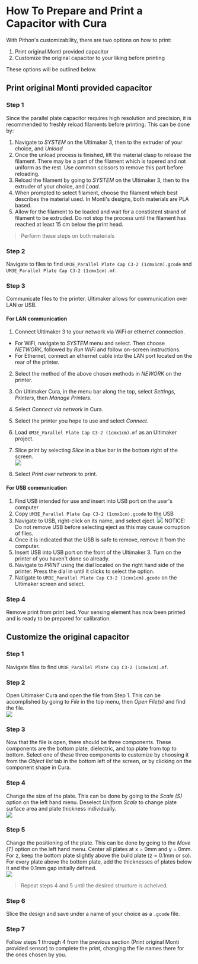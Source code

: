 # How To Prepare and Print a Capacitor with Cura
With Pithon's customizability, there are two options on how to print:
1. Print original Monti provided capacitor
2. Customize the original capacitor to your liking before printing

These options will be outlined below.
## Print original Monti provided capacitor
### Step 1
Since the parallel plate capacitor requires high resolution and precision, it is recommended to freshly reload filaments before printing. This can be done by:
1. Navigate to *SYSTEM* on the Ultimaker 3, then to the extruder of your choice, and *Unload*
2. Once the unload process is finished, lift the material clasp to release the filament. There may be a part of the filament which is tapered and not uniform as the rest. Use common scissors to remove this part before reloading.
3. Reload the filament by going to *SYSTEM* on the Ultimaker 3, then to the extruder of your choice, and *Load*.
4. When prompted to select filament, choose the filament which best describes the material used. In Monti's designs, both materials are PLA based.
5. Allow for the filament to be loaded and wait for a constistent strand of filament to be extruded. Do not stop the process until the filament has reached at least 15 cm below the print head.

> Perform these steps on both materials

### Step 2
Navigate to files to find `UM3E_Parallel Plate Cap C3-2 (1cmx1cm).gcode` and `UM3E_Parallel Plate Cap C3-2 (1cmx1cm).mf`.
### Step 3
Communicate files to the printer. Ultimaker allows for communication over LAN or USB.
#### For LAN communication
1. Connect Ultimaker 3 to your network via WiFi or ethernet connection.
- For WiFi, navigate to *SYSTEM* menu and select. Then choose *NETWORK*, followed by *Run WiFi* and follow on-screen instructions.
- For Ethernet, connect an ethernet cable into the LAN port located on the rear of the printer.
2. Select the method of the above chosen methods in *NEWORK* on the printer.
3. On Ultimaker Cura, in the menu bar along the top, select *Settings*, *Printers*, then *Manage Printers*.
4. Select *Connect via network* in Cura.
5. Select the printer you hope to use and select *Connect*.
6. Load `UM3E_Parallel Plate Cap C3-2 (1cmx1cm).mf` as an Ultimaker project.
7. Slice print by selecting *Slice* in a blue bar in the bottom right of the screen. \
![](https://raw.githubusercontent.com/keeganmjgreen/3D-Printed-Sensors-Manual-Demo/main/img/Cura%20for%20Capacitors/Slice.JPG)

8. Select *Print over network* to print.

#### For USB communication
1. Find USB intended for use and insert into USB port on the user's computer
2. Copy `UM3E_Parallel Plate Cap C3-2 (1cmx1cm).gcode` to the USB
3. Navigate to USB, right-click on its name, and select eject. 
![](https://raw.githubusercontent.com/keeganmjgreen/3D-Printed-Sensors-Manual-Demo/c19642ca181b20fe722775690fba786da6298c33/img/Safety/ANSI_Notice_Header_-_1998.svg)
NOTICE: Do not remove USB before selecting eject as this may cause corruption of files.
4. Once it is indicated that the USB is safe to remove, remove it from the computer.
5. Insert USB into USB port on the front of the Ultimaker 3. Turn on the printer of you haven't done so already.
6. Navigate to *PRINT* using the dial located on the right hand side of the printer. Press the dial in until it clicks to select the option.
7. Natigate to `UM3E_Parallel Plate Cap C3-2 (1cmx1cm).gcode` on the Ultimaker screen and select.

### Step 4
Remove print from print bed. Your sensing element has now been printed and is ready to be prepared for calibration.
## Customize the original capacitor
### Step 1
Navigate files to find `UM3E_Parallel Plate Cap C3-2 (1cmx1cm).mf`.

### Step 2
Open Ultimaker Cura and open the file from Step 1. This can be accomplished by going to *File* in the top menu, then *Open File(s)* and find the file. \
![](https://raw.githubusercontent.com/keeganmjgreen/3D-Printed-Sensors-Manual-Demo/main/img/Cura%20for%20Capacitors/Step%202%20for%20customize.JPG)

### Step 3
Now that the file is open, there should be three components. These components are the bottom plate, dielectric, and top plate from top to bottom. Select one of these three components to customize by choosing it from the *Object list* tab in the bottom left of the screen, or by clicking on the component shape in Cura.

### Step 4
Change the size of the plate. This can be done by going to the *Scale (S)* option on the left hand menu. Deselect *Uniform Scale* to change plate surface area and plate thickness individually. \
![](https://raw.githubusercontent.com/keeganmjgreen/3D-Printed-Sensors-Manual-Demo/main/img/Cura%20for%20Capacitors/Scale%20Change.JPG)

### Step 5
Change the positioning of the plate. This can be done by going to the *Move (T)* option on the left hand menu. Center all plates at x = 0mm and y = 0mm. For z, keep the bottom plate slightly above the build plate (z = 0.1mm or so). For every plate above the bottom plate, add the thicknesses of plates below it and the 0.1mm gap initially defined. \
![](https://raw.githubusercontent.com/keeganmjgreen/3D-Printed-Sensors-Manual-Demo/main/img/Cura%20for%20Capacitors/Position%20Change.JPG)

>Repeat steps 4 and 5 until the desired structure is acheived.

### Step 6
Slice the design and save under a name of your choice as a `.gcode` file.

### Step 7
Follow steps 1 through 4 from the previous section (Print original Monti provided sensor) to complete the print, changing the file names there for the ones chosen by you. 
